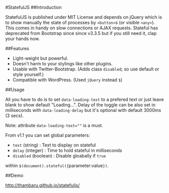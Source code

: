 #StatefulJS
##Introduction

StatefulJS is published under MIT License and depends on jQuery which is to show manually the state of processes by `<button>`s (or visible `<any>`). This comes in handy on slow connections or AJAX requests. Stateful has deprecated from Bootstrap since since v3.3.5 but if you still need it, clap your hands now.

##Features

* Light-weight but powerful.
* Doesn't harm to your stylings like other plugins.
* Usable with Twitter-Bootstrap. (Adds class `disabled`; so use default or style yourself.)
* Compatible with WordPress. (Used `jQuery` instead `$`)

##Usage

All you have to do is to set `data-loading-text` to a prefered text or just leave blank to show default "Loading...". Delay of the toggle can be also set in milliseconds with `data-loading-delay` but it's optional with default 3000ms (3 secs).

Note: attribute `data-loading-text=""` is a must.

From v1.1 you can set global parameters:

* `text` (string) : Text to display on stateful
* `delay` (integer) : Time to hold stateful in milliseconds
* `disabled` (boolean) : Disable gloabally if `true`

within `$(document).stateful({`parameter:value`})`.


##Demo

http://thambaru.github.io/statefuljs/
